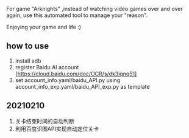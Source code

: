 <!--
 * @Author: zgong
 * @Date: 2020-05-17 15:00:18
 * @LastEditors: zgong
 * @LastEditTime: 2021-01-19 00:20:45
-->
For game "Arknights" ,instead of watching video games over and over again, use this automated tool to manage your "reason".

Enjoying your game and life :)

## how to use
1. install adb
2. register Baidu AI account [https://cloud.baidu.com/doc/OCR/s/dk3iqnq51]
3. set account_info.yaml/baidu_API.py using account_info_exp.yaml/baidu_API_exp.py as template


## 20210210
1. 关卡结束时间的自动判断
2. 利用百度识图API实现自动定位关卡


